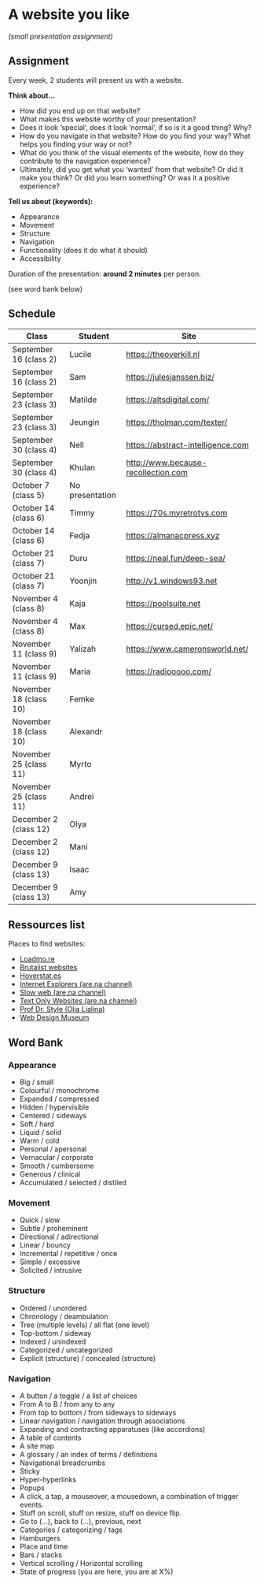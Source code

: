 # A website you like 

*(small presentation assignment)*

## Assignment

Every week, 2 students will present us with a website.

**Think about…**

- How did you end up on that website?
- What makes this website worthy of your presentation?
- Does it look ‘special’, does it look ‘normal’, if so is it a good thing? Why?
- How do you navigate in that website? How do you find your way? What helps you finding your way or not?
- What do you think of the visual elements of the website, how do they contribute to the navigation experience?
- Ultimately, did you get what you ‘wanted’ from that website? Or did it make you think? Or did you learn something? Or was it a positive experience?

**Tell us about (keywords):**

- Appearance
- Movement
- Structure
- Navigation
- Functionality (does it do what it should)
- Accessibility

Duration of the presentation: **around 2 minutes** per person.

(see word bank below)

## Schedule

| Class | Student | Site |
| -------- | --------------------- | --------------------- |
| September 16 (class 2) | Lucile | https://theoverkill.nl |
| September 16 (class 2) | Sam | https://julesjanssen.biz/ |
| September 23 (class 3) | Matilde | https://altsdigital.com/ |
| September 23 (class 3) | Jeungin | https://tholman.com/texter/ |
| September 30 (class 4) | Nell | https://abstract-intelligence.com |
| September 30 (class 4) | Khulan | http://www.because-recollection.com |
| October 7 (class 5) | No presentation | |
| October 14 (class 6) | Timmy | https://70s.myretrotvs.com |
| October 14 (class 6) | Fedja | https://almanacpress.xyz |
| October 21 (class 7) | Duru | https://neal.fun/deep-sea/ |
| October 21 (class 7) | Yoonjin | http://v1.windows93.net |
| November 4 (class 8) | Kaja | https://poolsuite.net |
| November 4 (class 8) | Max | https://cursed.epic.net/ |
| November 11 (class 9) | Yalizah | https://www.cameronsworld.net/ |
| November 11 (class 9) | Maria | https://radiooooo.com/ |
| November 18 (class 10) | Femke | |
| November 18 (class 10) | Alexandr | |
| November 25 (class 11) | Myrto | |
| November 25 (class 11) | Andrei | |
| December 2 (class 12) | Olya | |
| December 2 (class 12) | Mani | |
| December 9 (class 13) | Isaac | |
| December 9 (class 13) | Amy | |


## Ressources list

Places to find websites:

- [Loadmo.re](https://loadmo.re)
- [Brutalist websites](https://brutalistwebsites.com)
- [Hoverstat.es](https://www.hoverstat.es)
- [Internet Explorers (are.na channel)](https://www.are.na/gemma-copeland/internet-explorers)
- [Slow web (are.na channel)](https://www.are.na/morgan-sutherland/slow-web)
- [Text Only Websites (are.na channel)](https://www.are.na/elliott-cost/text-only-websites)
- [Prof Dr. Style (Olia Lialina)](http://contemporary-home-computing.org/prof-dr-style/)
- [Web Design Museum](https://www.webdesignmuseum.org/gallery)


## Word Bank

### Appearance

- Big / small
- Colourful / monochrome
- Expanded / compressed
- Hidden / hypervisible
- Centered / sideways
- Soft / hard
- Liquid / solid
- Warm / cold
- Personal / apersonal
- Vernacular / corporate
- Smooth / cumbersome
- Generous / clinical
- Accumulated / selected / distiled

### Movement

- Quick / slow
- Subtle / proheminent
- Directional / adirectional
- Linear / bouncy
- Incremental / repetitive / once
- Simple / excessive
- Solicited / intrusive

### Structure

- Ordered / unordered
- Chronology / deambulation
- Tree (multiple levels) / all flat (one level)
- Top-bottom / sideway
- Indexed / unindexed
- Categorized / uncategorized
- Explicit (structure) / concealed (structure)

### Navigation

- A button / a toggle / a list of choices
- From A to B / from any to any
- From top to bottom / from sideways to sideways
- Linear navigation / navigation through associations
- Expanding and contracting apparatuses (like accordions)
- A table of contents
- A site map
- A glossary / an index of terms / definitions
- Navigational breadcrumbs
- Sticky
- Hyper-hyperlinks
- Popups
- A click, a tap, a mouseover, a mousedown, a combination of trigger events.
- Stuff on scroll, stuff on resize, stuff on device flip.
- Go to (...), back to (...), previous, next
- Categories / categorizing / tags
- Hamburgers
- Place and time
- Bars / stacks
- Vertical scrolling / Horizontal scrolling
- State of progress (you are here, you are at X%)
